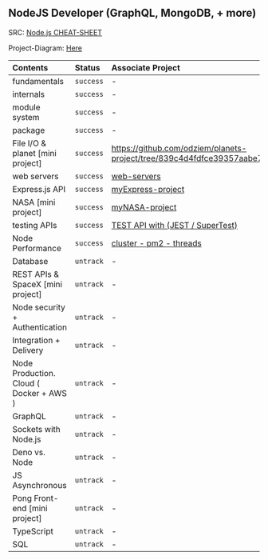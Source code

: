 ## NodeJS Developer (GraphQL, MongoDB, + more)
SRC: [ Node.js CHEAT-SHEET ](https://zerotomastery.io/cheatsheets/node-js-cheat-sheet/)

Project-Diagram: [ Here ](https://lucid.app/lucidchart/04c9c3e2-5298-4dbe-a5b5-75ca3b55b301/view)

| **Contents** | **Status** | **Associate Project** |
| :----------- | :--------- | :-------------------- |
| fundamentals | `success`| - |
| internals | `success` | - |
| module system | `success` | - |
| package | `success` | - |
| File I/O & planet [mini project] | `success` | https://github.com/odziem/planets-project/tree/839c4d4fdfce39357aabe704ba8d879618d4f94d |
| web servers | `success` | [web-servers](https://github.com/fi4n-cozydev/NodeJS/tree/main/06-web-servers) |
| Express.js API | `success`| [myExpress-project](https://github.com/fi4n-cozydev/NodeJS/tree/7693e8b493ed124dfaef3e6e25cdc648632370c5/07-Express/myExpress-project) |
| NASA [mini project] | `success`| [myNASA-project](https://github.com/fi4n-cozydev/NodeJS/tree/main/08-NASA-project/myNASA-project) |
| testing APIs | `success`| [TEST API with (JEST / SuperTest)](https://github.com/fi4n-cozydev/NodeJS/blob/main/08-NASA-project/myNASA-project/server/src/routes/launches/launches.test.js) |
| Node Performance | `success`| [cluster - pm2 - threads](https://github.com/fi4n-cozydev/NodeJS/tree/main/09-node-performance) |
| Database | `untrack`| - |
| REST APIs & SpaceX [mini project] | `untrack`| - |
| Node security + Authentication | `untrack`| - |
| Integration + Delivery | `untrack`| - |
| Node Production. Cloud ( Docker + AWS ) | `untrack`| - |
| GraphQL | `untrack`| - |
| Sockets with Node.js | `untrack`| - |
| Deno vs. Node | `untrack`| - |
| JS Asynchronous | `untrack`| - |
| Pong Front-end [mini project] | `untrack`| - |
| TypeScript | `untrack`| - |
| SQL | `untrack`| - |
